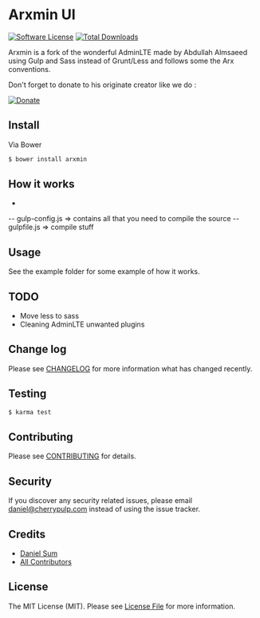 # Arxmin UI

[![Software License][ico-license]](LICENSE.md)
[![Total Downloads][ico-downloads]][link-downloads]

Arxmin is a fork of the wonderful AdminLTE made by Abdullah Almsaeed using Gulp and Sass instead of Grunt/Less and follows some the Arx conventions.

Don't forget to donate to his originate creator like we do : 

[![Donate](https://www.paypalobjects.com/en_US/i/btn/btn_donateCC_LG.gif "AdminLTE Presentation")](https://www.paypal.com/cgi-bin/webscr?cmd=_s-xclick&hosted_button_id=629XCUSXBHCBC "Donate")


## Install

Via Bower

``` bash
$ bower install arxmin
```

## How it works

-
-- gulp-config.js => contains all that you need to compile the source
-- gulpfile.js => compile stuff


## Usage

See the example folder for some example of how it works.

## TODO

- Move less to sass
- Cleaning AdminLTE unwanted plugins

## Change log

Please see [CHANGELOG](CHANGELOG.md) for more information what has changed recently.

## Testing

``` bash
$ karma test
```

## Contributing

Please see [CONTRIBUTING](CONTRIBUTING.md) for details.

## Security

If you discover any security related issues, please email daniel@cherrypulp.com instead of using the issue tracker.

## Credits

- [Daniel Sum][link-author]
- [All Contributors][link-contributors]

## License

The MIT License (MIT). Please see [License File](LICENSE.md) for more information.

[ico-version]: https://img.shields.io/packagist/v/league/arxmin-ui.svg?style=flat-square
[ico-license]: https://img.shields.io/badge/license-MIT-brightgreen.svg?style=flat-square
[ico-travis]: https://img.shields.io/travis/cherrylabs/arxmin-ui/master.svg?style=flat-square
[ico-scrutinizer]: https://img.shields.io/scrutinizer/coverage/g/cherrylabs/arxmin-ui.svg?style=flat-square
[ico-code-quality]: https://img.shields.io/scrutinizer/g/cherrylabs/arxmin-ui.svg?style=flat-square
[ico-downloads]: https://img.shields.io/packagist/dt/league/arxmin-ui.svg?style=flat-square

[link-packagist]: https://packagist.org/packages/league/arxmin-ui
[link-travis]: https://travis-ci.org/cherrylabs/arxmin-ui
[link-scrutinizer]: https://scrutinizer-ci.com/g/cherrylabs/arxmin-ui/code-structure
[link-code-quality]: https://scrutinizer-ci.com/g/cherrylabs/arxmin-ui
[link-downloads]: https://packagist.org/packages/league/arxmin-ui
[link-author]: https://github.com/danielsum
[link-contributors]: ../../contributors